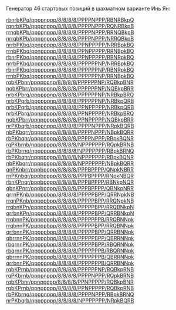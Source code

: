 Генератор 46 стартовых позиций в шахматном варианте Инь Ян:


[rbnrbKPq/ppppnppp/8/8/8/8/PPPPNPPP/RBNRBkpQ](https://lichess.org/editor?fen=rbnrbKPq/ppppnppp/8/8/8/8/PPPPNPPP/RBNRBkpQ) \
[rqnrbKPb/ppppnppp/8/8/8/8/PPPPNPPP/RQNRBkpB](https://lichess.org/editor?fen=rqnrbKPb/ppppnppp/8/8/8/8/PPPPNPPP/RQNRBkpB) \
[rrnqbKPb/ppppnppp/8/8/8/8/PPPPNPPP/RRNQBkpB](https://lichess.org/editor?fen=rrnqbKPb/ppppnppp/8/8/8/8/PPPPNPPP/RRNQBkpB) \
[nrrqbKPb/ppppnppp/8/8/8/8/PPPPNPPP/NRRQBkpB](https://lichess.org/editor?fen=nrrqbKPb/ppppnppp/8/8/8/8/PPPPNPPP/NRRQBkpB) \
[nrrbPKbq/ppnppppp/8/8/8/8/PPNPPPPP/NRRBpkBQ](https://lichess.org/editor?fen=nrrbPKbq/ppnppppp/8/8/8/8/PPNPPPPP/NRRBpkBQ) \
[rrnbPKbq/ppnppppp/8/8/8/8/PPNPPPPP/RRNBpkBQ](https://lichess.org/editor?fen=rrnbPKbq/ppnppppp/8/8/8/8/PPNPPPPP/RRNBpkBQ) \
[rbnrPKbq/ppnppppp/8/8/8/8/PPNPPPPP/RBNRpkBQ](https://lichess.org/editor?fen=rbnrPKbq/ppnppppp/8/8/8/8/PPNPPPPP/RBNRpkBQ) \
[nrrbPKbq/ppppppnp/8/8/8/8/PPPPPPNP/NRRBpkBQ](https://lichess.org/editor?fen=nrrbPKbq/ppppppnp/8/8/8/8/PPPPPPNP/NRRBpkBQ) \
[rbnrPKbq/ppppppnp/8/8/8/8/PPPPPPNP/RBNRpkBQ](https://lichess.org/editor?fen=rbnrPKbq/ppppppnp/8/8/8/8/PPPPPPNP/RBNRpkBQ) \
[rrnbPKbq/ppppppnp/8/8/8/8/PPPPPPNP/RRNBpkBQ](https://lichess.org/editor?fen=rrnbPKbq/ppppppnp/8/8/8/8/PPPPPPNP/RRNBpkBQ) \
[rqbKPbnr/ppppppnp/8/8/8/8/PPPPPPNP/RQBkpBNR](https://lichess.org/editor?fen=rqbKPbnr/ppppppnp/8/8/8/8/PPPPPPNP/RQBkpBNR) \
[nqbKPbrr/ppppppnp/8/8/8/8/PPPPPPNP/NQBkpBRR](https://lichess.org/editor?fen=nqbKPbrr/ppppppnp/8/8/8/8/PPPPPPNP/NQBkpBRR) \
[nrbKPbrq/ppppppnp/8/8/8/8/PPPPPPNP/NRBkpBRQ](https://lichess.org/editor?fen=nrbKPbrq/ppppppnp/8/8/8/8/PPPPPPNP/NRBkpBRQ) \
[nrbKPqrb/ppppppnp/8/8/8/8/PPPPPPNP/NRBkpQRB](https://lichess.org/editor?fen=nrbKPqrb/ppppppnp/8/8/8/8/PPPPPPNP/NRBkpQRB) \
[nrbKPqrb/ppnppppp/8/8/8/8/PPNPPPPP/NRBkpQRB](https://lichess.org/editor?fen=nrbKPqrb/ppnppppp/8/8/8/8/PPNPPPPP/NRBkpQRB) \
[nrbKPbrq/ppnppppp/8/8/8/8/PPNPPPPP/NRBkpBRQ](https://lichess.org/editor?fen=nrbKPbrq/ppnppppp/8/8/8/8/PPNPPPPP/NRBkpBRQ) \
[nqbKPbrr/ppnppppp/8/8/8/8/PPNPPPPP/NQBkpBRR](https://lichess.org/editor?fen=nqbKPbrr/ppnppppp/8/8/8/8/PPNPPPPP/NQBkpBRR) \
[nrPKbqrb/ppppnppp/8/8/8/8/PPPPNPPP/NRpkBQRB](https://lichess.org/editor?fen=nrPKbqrb/ppppnppp/8/8/8/8/PPPPNPPP/NRpkBQRB) \
[nbPKbqrr/ppppnppp/8/8/8/8/PPPPNPPP/NBpkBQRR](https://lichess.org/editor?fen=nbPKbqrr/ppppnppp/8/8/8/8/PPPPNPPP/NBpkBQRR) \
[rbPKbqnr/ppppnppp/8/8/8/8/PPPPNPPP/RBpkBQNR](https://lichess.org/editor?fen=rbPKbqnr/ppppnppp/8/8/8/8/PPPPNPPP/RBpkBQNR) \
[rqPKbrnb/nppppppp/8/8/8/8/NPPPPPPP/RQpkBRNB](https://lichess.org/editor?fen=rqPKbrnb/nppppppp/8/8/8/8/NPPPPPPP/RQpkBRNB) \
[rbPKbrnq/nppppppp/8/8/8/8/NPPPPPPP/RBpkBRNQ](https://lichess.org/editor?fen=rbPKbrnq/nppppppp/8/8/8/8/NPPPPPPP/RBpkBRNQ) \
[rbPKbqnr/nppppppp/8/8/8/8/NPPPPPPP/RBpkBQNR](https://lichess.org/editor?fen=rbPKbqnr/nppppppp/8/8/8/8/NPPPPPPP/RBpkBQNR) \
[nbPKbqrr/nppppppp/8/8/8/8/NPPPPPPP/NBpkBQRR](https://lichess.org/editor?fen=nbPKbqrr/nppppppp/8/8/8/8/NPPPPPPP/NBpkBQRR) \
[qnPKnbrr/pppbpppp/8/8/8/8/PPPBPPPP/QNpkNBRR](https://lichess.org/editor?fen=qnPKnbrr/pppbpppp/8/8/8/8/PPPBPPPP/QNpkNBRR) \
[rnPKnbqr/pppbpppp/8/8/8/8/PPPBPPPP/RNpkNBQR](https://lichess.org/editor?fen=rnPKnbqr/pppbpppp/8/8/8/8/PPPBPPPP/RNpkNBQR) \
[rbnKPnqr/pppbpppp/8/8/8/8/PPPBPPPP/RBNkpNQR](https://lichess.org/editor?fen=rbnKPnqr/pppbpppp/8/8/8/8/PPPBPPPP/RBNkpNQR) \
[qbnKPnrr/pppbpppp/8/8/8/8/PPPBPPPP/QBNkpNRR](https://lichess.org/editor?fen=qbnKPnrr/pppbpppp/8/8/8/8/PPPBPPPP/QBNkpNRR) \
[qrrnPKnb/pppppbpp/8/8/8/8/PPPPPBPP/QRRNpkNB](https://lichess.org/editor?fen=qrrnPKnb/pppppbpp/8/8/8/8/PPPPPBPP/QRRNpkNB) \
[rrqnPKnb/pppppbpp/8/8/8/8/PPPPPBPP/RRQNpkNB](https://lichess.org/editor?fen=rrqnPKnb/pppppbpp/8/8/8/8/PPPPPBPP/RRQNpkNB) \
[rrqbnKPn/pppppbpp/8/8/8/8/PPPPPBPP/RRQBNkpN](https://lichess.org/editor?fen=rrqbnKPn/pppppbpp/8/8/8/8/PPPPPBPP/RRQBNkpN) \
[qrrbnKPn/pppppbpp/8/8/8/8/PPPPPBPP/QRRBNkpN](https://lichess.org/editor?fen=qrrbnKPn/pppppbpp/8/8/8/8/PPPPPBPP/QRRBNkpN) \
[rrqbnnPK/pppppppb/8/8/8/8/PPPPPPPB/RRQBNNpk](https://lichess.org/editor?fen=rrqbnnPK/pppppppb/8/8/8/8/PPPPPPPB/RRQBNNpk) \
[rrqbnnPK/pppppbpp/8/8/8/8/PPPPPBPP/RRQBNNpk](https://lichess.org/editor?fen=rrqbnnPK/pppppbpp/8/8/8/8/PPPPPBPP/RRQBNNpk) \
[qrrbnnPK/pppppbpp/8/8/8/8/PPPPPBPP/QRRBNNpk](https://lichess.org/editor?fen=qrrbnnPK/pppppbpp/8/8/8/8/PPPPPBPP/QRRBNNpk) \
[qbrrnnPK/pppppbpp/8/8/8/8/PPPPPBPP/QBRRNNpk](https://lichess.org/editor?fen=qbrrnnPK/pppppbpp/8/8/8/8/PPPPPBPP/QBRRNNpk) \
[rbqrnnPK/pppppbpp/8/8/8/8/PPPPPBPP/RBQRNNpk](https://lichess.org/editor?fen=rbqrnnPK/pppppbpp/8/8/8/8/PPPPPBPP/RBQRNNpk) \
[rbqrnnPK/pppppppb/8/8/8/8/PPPPPPPB/RBQRNNpk](https://lichess.org/editor?fen=rbqrnnPK/pppppppb/8/8/8/8/PPPPPPPB/RBQRNNpk) \
[qbrrnnPK/pppppppb/8/8/8/8/PPPPPPPB/QBRRNNpk](https://lichess.org/editor?fen=qbrrnnPK/pppppppb/8/8/8/8/PPPPPPPB/QBRRNNpk) \
[qrrbnnPK/pppppppb/8/8/8/8/PPPPPPPB/QRRBNNpk](https://lichess.org/editor?fen=qrrbnnPK/pppppppb/8/8/8/8/PPPPPPPB/QRRBNNpk) \
[rqbKPrnb/ppppppnp/8/8/8/8/PPPPPPNP/RQBkpRNB](https://lichess.org/editor?fen=rqbKPrnb/ppppppnp/8/8/8/8/PPPPPPNP/RQBkpRNB) \
[rqPKbrnb/ppppnppp/8/8/8/8/PPPPNPPP/RQpkBRNB](https://lichess.org/editor?fen=rqPKbrnb/ppppnppp/8/8/8/8/PPPPNPPP/RQpkBRNB) \
[rqbKPbnr/ppnppppp/8/8/8/8/PPNPPPPP/RQBkpBNR](https://lichess.org/editor?fen=rqbKPbnr/ppnppppp/8/8/8/8/PPNPPPPP/RQBkpBNR) \
[rqbKPrnb/ppnppppp/8/8/8/8/PPNPPPPP/RQBkpRNB](https://lichess.org/editor?fen=rqbKPrnb/ppnppppp/8/8/8/8/PPNPPPPP/RQBkpRNB) \
[rbPKbrnq/ppppnppp/8/8/8/8/PPPPNPPP/RBpkBRNQ](https://lichess.org/editor?fen=rbPKbrnq/ppppnppp/8/8/8/8/PPPPNPPP/RBpkBRNQ) \
[nrPKbqrb/nppppppp/8/8/8/8/NPPPPPPP/NRpkBQRB](https://lichess.org/editor?fen=nrPKbqrb/nppppppp/8/8/8/8/NPPPPPPP/NRpkBQRB)